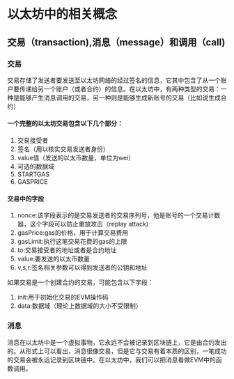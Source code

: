 # 以太坊中的相关概念

## 交易（transaction),消息（message）和调用（call)

### 交易

交易存储了发送者要发送至以太坊网络的经过签名的信息，它其中包含了从一个账户要传递给另一个账户（或者合约）的信息。在以太坊中，有两种类型的交易：一种是能够产生消息调用的交易，另一种则是能够生成新账号的交易（比如说生成合约）

#### 一个完整的以太坊交易包含以下几个部分：

1. 交易接受者
2. 签名（用以核实交易发送者身份）
3. value值（发送的以太币数量，单位为wei）
4. 可选的数据域
5. STARTGAS
6. GASPRICE

#### 交易中的字段

1. nonce:该字段表示的是交易发送者的交易序列号，他是账号的一个交易计数器，这个字段可以防止重放攻击（replay attack)
2. gasPrice:gas的价格，用于计算交易费用
3. gasLimit:执行这笔交易花费的gas的上限
4. to:交易接受者的地址或者是合约地址
5. value:要发送的以太币数量
6. v,s,r:签名相关参数可以得到发送者的公钥和地址

如果交易是一个创建合约的交易，可能包含以下字段：

1. init:用于初始化交易的EVM操作码
2. data:数据域（理论上数据域的大小不受限制）

### 消息

消息在以太坊中是一个虚拟事物，它永远不会被记录到区块链上，它是由合约发出的。从形式上可以看出，消息很像交易，但是它与交易有着本质的区别，一笔成功的交易会被永远记录到区块链中。在以太坊中，我们可以把消息看做EVM中的函数调用。